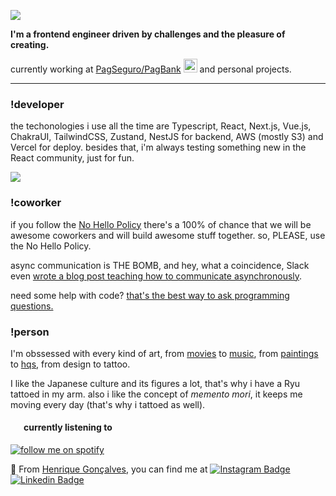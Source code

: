 <a target="_blank" href="https://en.wikipedia.org/wiki/Memento_mori"><img src="https://user-images.githubusercontent.com/25696006/179410438-d1618ebd-5c53-43f6-b179-99b1974bc441.png" /></a>

**I'm a frontend engineer driven by challenges and the pleasure of creating.**

currently working at [PagSeguro/PagBank](https://pagseguro.uol.com.br) <img height="22" src="https://assets.pagseguro.com.br/ps-bootstrap/v6.82.1/img/logos/pagbank/pagbank-logo-animado_30px@2x.gif"> and personal projects.

---

### !developer

the techonologies i use all the time are Typescript, React, Next.js, Vue.js, ChakraUI, TailwindCSS, Zustand, NestJS for backend, AWS (mostly S3) and Vercel for deploy. besides that, i'm always testing something new in the React community, just for fun.

<img align='center' src="https://github-readme-stats.vercel.app/api/top-langs/?username=hnqg&theme=dark&layout=compact&custom_title=top%20langs">

### !coworker

if you follow the [No Hello Policy](https://nohello.net/) there's a 100% of chance that we will be awesome coworkers and will build awesome stuff together. so, PLEASE, use the No Hello Policy.

async communication is THE BOMB, and hey, what a coincidence, Slack even [wrote a blog post teaching how to communicate asynchronously](https://slack.com/intl/pt-br/blog/collaboration/asynchronous-communication-best-practices).

need some help with code? [that's the best way to ask programming questions.](https://blog.dhravya.dev/help/)

### !person

I'm obssessed with every kind of art, from <a href="https://letterboxd.com/henriqueg/list/alredy-seen/">movies</a> to <a href="https://open.spotify.com/user/henriquesg09" target="_blank">music</a>, from <a href="https://en.wikipedia.org/wiki/Not_to_Be_Reproduced#/media/File:Portrait_of_Edward_James.jpg" target="_blank">paintings</a> to <a href="https://akiramanga.com/" target="_blank">hqs</a>, from design to tattoo.

I like the Japanese culture and its figures a lot, that's why i have a Ryu tattoed in my arm. also i like the concept of <i>memento mori</i>, it keeps me moving every day (that's why i tattoed as well).

#### <div style="display:flex;align-items:center;"><img src="https://upload.wikimedia.org/wikipedia/commons/thumb/1/19/Spotify_logo_without_text.svg/2048px-Spotify_logo_without_text.svg.png" style="width:16px;margin-right:5px;" /> currently listening to </div>
[![follow me on spotify](https://spotify-github-profile.vercel.app/api/view?uid=henriquesg09&cover_image=true&theme=novatorem&bar_color=53b14f&bar_color_cover=false)](https://open.spotify.com/user/henriquesg09)

🐲 From [Henrique Gonçalves](https://github.com/hnqg), you can find me at [![Instagram Badge](https://img.shields.io/badge/Instagram-E4405F?logo=instagram&logoColor=white)](https://www.instagram.com/_hnqg/) [![Linkedin Badge](https://img.shields.io/badge/LinkedIn-0077B5?logo=linkedin&logoColor=white)](https://www.linkedin.com/in/henriiqueg/)
